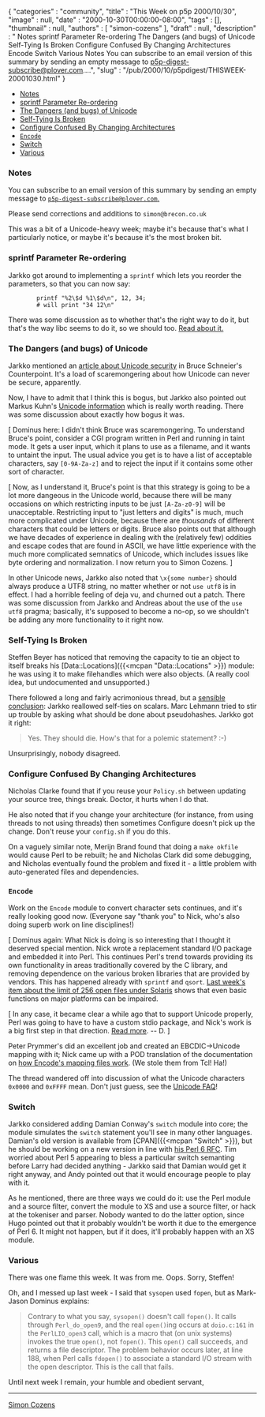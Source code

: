 {
   "categories" : "community",
   "title" : "This Week on p5p 2000/10/30",
   "image" : null,
   "date" : "2000-10-30T00:00:00-08:00",
   "tags" : [],
   "thumbnail" : null,
   "authors" : [
      "simon-cozens"
   ],
   "draft" : null,
   "description" : " Notes sprintf Parameter Re-ordering The Dangers (and bugs) of Unicode Self-Tying Is Broken Configure Confused By Changing Architectures Encode Switch Various Notes You can subscribe to an email version of this summary by sending an empty message to p5p-digest-subscribe@plover.com....",
   "slug" : "/pub/2000/10/p5pdigest/THISWEEK-20001030.html"
}



-   [Notes](#Notes)
-   [sprintf Parameter Re-ordering](#sprintf_Parameter_Re_ordering)
-   [The Dangers (and bugs) of Unicode](#The_Dangers_and_bugs_of_Unicode)
-   [Self-Tying Is Broken](#Self_Tying_Is_Broken)
-   [Configure Confused By Changing Architectures](#Configure_Confused_By_Changing_Architectures)
-   [`Encode`](#Encode)
-   [Switch](#Switch)
-   [Various](#Various)

### <span id="Notes">Notes</span>

You can subscribe to an email version of this summary by sending an empty message to [`p5p-digest-subscribe@plover.com`.](mailto:p5p-digest-subscribe@plover.com)

Please send corrections and additions to `simon@brecon.co.uk`

This was a bit of a Unicode-heavy week; maybe it's because that's what I particularly notice, or maybe it's because it's the most broken bit.

### <span id="sprintf_Parameter_Re_ordering">sprintf Parameter Re-ordering</span>

Jarkko got around to implementing a `sprintf` which lets you reorder the parameters, so that you can now say:

            printf "%2\$d %1\$d\n", 12, 34;           
            # will print "34 12\n"

There was some discussion as to whether that's the right way to do it, but that's the way libc seems to do it, so we should too. [Read about it.](http://www.xray.mpe.mpg.de/mailing-lists/perl5-porters/2000-10/msg00962.html)

### <span id="The_Dangers_and_bugs_of_Unicode">The Dangers (and bugs) of Unicode</span>

Jarkko mentioned an [article about Unicode security](http://www.counterpane.com/crypto-gram-0007.html#9) in Bruce Schneier's Counterpoint. It's a load of scaremongering about how Unicode can never be secure, apparently.

Now, I have to admit that I think this is bogus, but Jarkko also pointed out Markus Kuhn's [Unicode information](http://www.cl.cam.ac.uk/~mgk25/unicode.html#utf-8) which is really worth reading. There was some discussion about exactly how bogus it was.

\[ Dominus here: I didn't think Bruce was scaremongering. To understand Bruce's point, consider a CGI program written in Perl and running in taint mode. It gets a user input, which it plans to use as a filename, and it wants to untaint the input. The usual advice you get is to have a list of acceptable characters, say `[0-9A-Za-z]` and to reject the input if it contains some other sort of character.

\[ Now, as I understand it, Bruce's point is that this strategy is going to be a lot more dangeous in the Unicode world, because there will be many occasions on which restricting inputs to be just `[A-Za-z0-9]` will be unacceptable. Restricting input to "just letters and digits" is much, much more complicated under Unicode, because there are *thousands* of different characters that could be letters or digits. Bruce also points out that although we have decades of experience in dealing with the (relatively few) oddities and escape codes that are found in ASCII, we have little experience with the much more complicated semnatics of Unicode, which includes issues like byte ordering and normalization. I now return you to Simon Cozens. \]

In other Unicode news, Jarkko also noted that `\x{some number}` should always produce a UTF8 string, no matter whether or not `use utf8` is in effect. I had a horrible feeling of deja vu, and churned out a patch. There was some discussion from Jarkko and Andreas about the use of the `use utf8` pragma; basically, it's supposed to become a no-op, so we shouldn't be adding any more functionality to it right now.

### <span id="Self_Tying_Is_Broken">Self-Tying Is Broken</span>

Steffen Beyer has noticed that removing the capacity to tie an object to itself breaks his [Data::Locations]({{<mcpan "Data::Locations" >}}) module: he was using it to make filehandles which were also objects. (A really cool idea, but undocumented and unsupported.)

There followed a long and fairly acrimonious thread, but a [sensible conclusion](http://www.xray.mpe.mpg.de/mailing-lists/perl5-porters/2000-10/msg01139.html): Jarkko reallowed self-ties on scalars. Marc Lehmann tried to stir up trouble by asking what should be done about pseudohashes. Jarkko got it right:

> Yes. They should die. How's that for a polemic statement? :-)

Unsurprisingly, nobody disagreed.

### <span id="Configure_Confused_By_Changing_Architectures">Configure Confused By Changing Architectures</span>

Nicholas Clarke found that if you reuse your `Policy.sh` between updating your source tree, things break. Doctor, it hurts when I do that.

He also noted that if you change your architecture (for instance, from using threads to not using threads) then sometimes Configure doesn't pick up the change. Don't reuse your `config.sh` if you do this.

On a vaguely similar note, Merijn Brand found that doing a `make okfile` would cause Perl to be rebuilt; he and Nicholas Clark did some debugging, and Nicholas eventually found the problem and fixed it - a little problem with auto-generated files and dependencies.

### <span id="Encode">`Encode`</span>

Work on the `Encode` module to convert character sets continues, and it's really looking good now. (Everyone say "thank you" to Nick, who's also doing superb work on line disciplines!)

\[ Dominus again: What Nick is doing is so interesting that I thought it deserved special mention. Nick wrote a replacement standard I/O package and embedded it into Perl. This continues Perl's trend towards providing its own functionality in areas traditionally covered by the C library, and removing dependence on the various broken libraries that are provided by vendors. This has happened already with `sprintf` and `qsort`. [Last week's item about the limit of 256 open files under Solaris](/pub/2000/10/p5pdigest/THISWEEK-20001023.html#More_than_256_Files__sysopen) shows that even basic functions on major platforms can be impaired.

\[ In any case, it became clear a while ago that to support Unicode properly, Perl was going to have to have a custom stdio package, and Nick's work is a big first step in that direction. [Read more](http://www.xray.mpe.mpg.de/mailing-lists/perl5-porters/2000-10/msg01323.html). -- D. \]

Peter Prymmer's did an excellent job and created an EBCDIC-&gt;Unicode mapping with it; Nick came up with a POD translation of the documentation on [how Encode's mapping files work](http://www.xray.mpe.mpg.de/mailing-lists/perl5-porters/2000-10/msg01122.html). (We stole them from Tcl! Ha!)

The thread wandered off into discussion of what the Unicode characters `0x0000` and `0xFFFF` mean. Don't just guess, see the [Unicode FAQ](http://web.archive.org/web/20091027113439/http://www.unicode.org:80/unicode/faq/)!

### <span id="Switch">Switch</span>

Jarkko considered adding Damian Conway's `switch` module into core; the module simulates the `switch` statement you'll see in many other languages. Damian's old version is available from [CPAN]({{<mcpan "Switch" >}}), but he should be working on a new version in line with [his Perl 6 RFC](http://dev.perl.org/rfc/22.html). Tim worried about Perl 5 appearing to bless a particular switch semanting before Larry had decided anything - Jarkko said that Damian would get it right anyway, and Andy pointed out that it would encourage people to play with it.

As he mentioned, there are three ways we could do it: use the Perl module and a source filter, convert the module to XS and use a source filter, or hack at the tokeniser and parser. Nobody wanted to do the latter option, since Hugo pointed out that it probably wouldn't be worth it due to the emergence of Perl 6. It might not happen, but if it does, it'll probably happen with an XS module.

### <span id="Various">Various</span>

There was one flame this week. It was from me. Oops. Sorry, Steffen!

Oh, and I messed up last week - I said that `sysopen` used `fopen`, but as Mark-Jason Dominus explains:

> Contrary to what you say, `sysopen()` doesn't call `fopen()`. It calls through `Perl_do_open9`, and the real `open()`ing occurs at `doio.c:161` in the `PerlLIO_open3` call, which is a macro that (on unix systems) invokes the true `open()`, not `fopen()`. This `open()` call succeeds, and returns a file descriptor. The problem behavior occurs later, at line 188, when Perl calls `fdopen()` to associate a standard I/O stream with the open descriptor. This is the call that fails.

Until next week I remain, your humble and obedient servant,

------------------------------------------------------------------------

[Simon Cozens](mailto:simon@brecon.co.uk)
